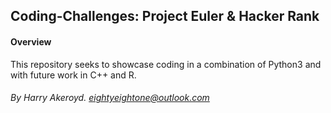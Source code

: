 ## Coding-Challenges: Project Euler & Hacker Rank

#### Overview

This repository seeks to showcase coding in a combination of Python3 and with future work in C++ and R.

###### By Harry Akeroyd. eightyeightone@outlook.com
